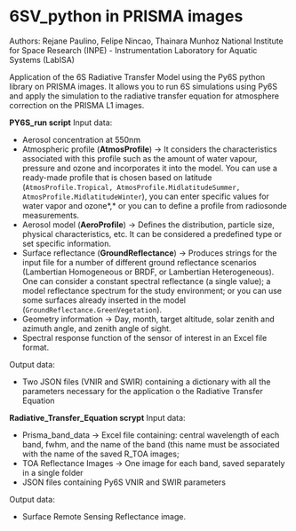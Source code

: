 # 6SV_python in PRISMA images
Authors: Rejane Paulino, Felipe Nincao, Thainara Munhoz
National Institute for Space Research (INPE) - Instrumentation Laboratory for Aquatic Systems (LabISA)

Application of the 6S Radiative Transfer Model using the Py6S python library on PRISMA images. It allows you to run 6S simulations using Py6S and apply the simulation to the radiative transfer equation for atmosphere correction on the PRISMA L1 images.

**PY6S_run script**
Input data:
  - Aerosol concentration at 550nm
  - Atmospheric profile (**AtmosProfile**) → It considers the characteristics associated with this profile such as the amount of water vapour, pressure and ozone and incorporates it into the model. You can use a ready-made profile that is chosen based on latitude (`AtmosProfile.Tropical, AtmosProfile.MidlatitudeSummer, AtmosProfile.MidlatitudeWinter`), you can enter specific values ​​for water vapor and ozone*,* or you can to define a profile from radiosonde measurements.
  - Aerosol model (**AeroProfile**) → Defines the distribution, particle size, physical characteristics, etc. It can be considered a predefined type or set specific information.
  - Surface reflectance (**GroundReflectance**) → Produces strings for the input file for a number of different ground reflectance scenarios (Lambertian Homogeneous or BRDF, or Lambertian Heterogeneous). One can consider a constant spectral reflectance (a single value); a model reflectance spectrum for the study environment; or you can use some surfaces already inserted in the model (`GroundReflectance.GreenVegetation`).
  - Geometry information → Day, month, target altitude, solar zenith and azimuth angle, and zenith angle of sight.
  - Spectral response function of the sensor of interest in an Excel file format.
  
Output data:
  - Two JSON files (VNIR and SWIR) containing a dictionary with all the parameters necessary for the application o the Radiative Transfer Equation
  
**Radiative_Transfer_Equation scrypt**
Input data:
   - Prisma_band_data → Excel file containing: central wavelength of each band, fwhm, and the name of the band (this name must be associated with the name of the saved R_TOA images;
  - TOA Reflectance Images → One image for each band, saved separately in a single folder
  - JSON files containing Py6S VNIR and SWIR parameters
  
Output data:
  - Surface Remote Sensing Reflectance image.
